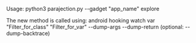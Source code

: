 Usage:
python3 parajection.py --gadget "app_name" explore


The new method is called using:
android hooking watch var "Filter_for_class" "Filter_for_var" --dump-args --dump-return (optional: --dump-backtrace)
